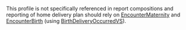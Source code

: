 This profile is not specifically referenced in report compositions and reporting of home delivery plan should rely on <a href='StructureDefinition-Encounter-maternity.html'>EncounterMaternity</a> and <a href='StructureDefinition-Encounter-birth.html'>EncounterBirth</a> (using <a href='ValueSet-ValueSet-birth-delivery-occurred.html'>BirthDeliveryOccurredVS</a>).
